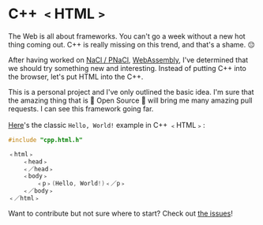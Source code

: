 C++ ﹤HTML﹥
==========

The Web is all about frameworks. You can't go a week without a new hot thing
coming out. C++ is really missing on this trend, and that's a shame. 😔

After having worked on
[NaCl / PNaCl](https://en.wikipedia.org/wiki/Google_Native_Client),
[WebAssembly](https://en.wikipedia.org/wiki/WebAssembly), I've determined that
we should try something new and interesting. Instead of putting C++ into the
browser, let's put HTML into  the C++.

This is a personal project and I've only outlined the basic idea. I'm sure that
the amazing thing that is 🕺 Open Source 💃 will bring me many amazing pull
requests. I can see this framework going far.

[Here](https://github.com/jfbastien/cpp-html/blob/master/hello.html.cpp)'s the
classic `Hello, World!` example in C++ ﹤HTML﹥:

```cpp
#include "cpp.html.h"

﹤html﹥
    ﹤head﹥
    ﹤／head﹥
    ﹤body﹥
        ﹤p﹥(Hello, World!)﹤／p﹥
    ﹤／body﹥
﹤／html﹥
```

Want to contribute but not sure where to start? Check out
[the issues](https://github.com/jfbastien/cpp-html/issues)!
